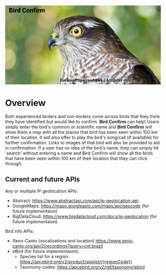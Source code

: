 ![Bird Confirm Banner](https://github.com/John-OK/bird_app/blob/master/European%20Sparrowhawk.jpg)
# Overview

Both experienced birders and non-birders come across birds that they think they have identified but would like to confirm. **Bird Confirm** can help! Users simply enter the bird's common or scientific name and **Bird Confirm** will show them a map with all the places that bird has been seen within 100 km of their location. It will also offer to play the bird's song/call (if available) for further confirmation. Links to images of that bird will also be provided to aid in confirmation. If a user has no idea of the bird's name, they can simply hit 'search' without entering a name and Bird Confirm will show all the birds that have been seen within 100 km of their location that they can click through.

## Current and future APIs

Any or multiple IP geolocation APIs:
* Abstract: https://www.abstractapi.com/api/ip-geolocation-api
* GoogleMaps: https://maps.googleapis.com/maps/api/geocode (for future implementaion)
* BigDataCloud: https://www.bigdatacloud.com/docs/ip-geolocation (for future implementaion)

Bird info APIs:
* Xeno-Canto (vocalizations and location) https://www.xeno-canto.org/api/2/recordings?query=cnt:brazil
* eBird (for future implementaion):
    * Species list for a region: https://api.ebird.org/v2/product/spplist/{{regionCode}}
    * Taxonomy codes: https://api.ebird.org/v2/ref/taxonomy/ebird
